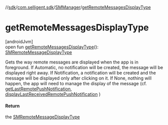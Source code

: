 //[sdk](../../../index.md)/[com.selligent.sdk](../index.md)/[SMManager](index.md)/[getRemoteMessagesDisplayType](get-remote-messages-display-type.md)

# getRemoteMessagesDisplayType

[androidJvm]\
open fun [getRemoteMessagesDisplayType](get-remote-messages-display-type.md)(): [SMRemoteMessageDisplayType](../-s-m-remote-message-display-type/index.md)

Gets the way remote messages are displayed when the app is in foreground. If Automatic, no notification will be created, the message will be displayed right away. If Notification, a notification will be created and the message will be displayed only after clicking on it. If None, nothing will happen, the app will need to manage the display of the message (cf. [getLastRemotePushNotification](get-last-remote-push-notification.md), [displayLastReceivedRemotePushNotification](display-last-received-remote-push-notification.md) )

#### Return

the [SMRemoteMessageDisplayType](../-s-m-remote-message-display-type/index.md)
